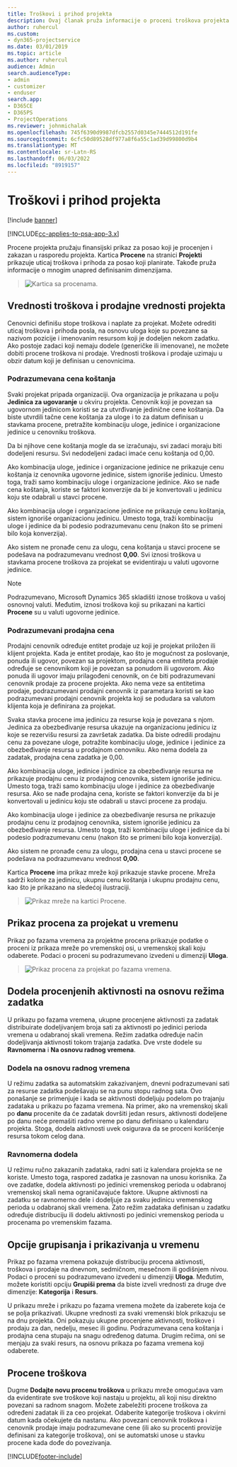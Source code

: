 ```yaml
---
title: Troškovi i prihod projekta
description: Ovaj članak pruža informacije o proceni troškova projekta i prihoda.
author: ruhercul
ms.custom:
- dyn365-projectservice
ms.date: 03/01/2019
ms.topic: article
ms.author: ruhercul
audience: Admin
search.audienceType:
- admin
- customizer
- enduser
search.app:
- D365CE
- D365PS
- ProjectOperations
ms.reviewer: johnmichalak
ms.openlocfilehash: 745f6390d9987dfcb2557d0345e7444512d191fe
ms.sourcegitcommit: 6cfc50d89528df977a8f6a55c1ad39d99800d9b4
ms.translationtype: MT
ms.contentlocale: sr-Latn-RS
ms.lasthandoff: 06/03/2022
ms.locfileid: "8919157"
---
```

# <a name="project-costs-and-revenue"></a>Troškovi i prihod projekta

[!include [banner](../includes/psa-now-project-operations.md)]

[!INCLUDE[cc-applies-to-psa-app-3.x](../includes/cc-applies-to-psa-app-3x.md)]

Procene projekta pružaju finansijski prikaz za posao koji je procenjen i zakazan u rasporedu projekta. Kartica **Procene** na stranici **Projekti** prikazuje uticaj troškova i prihoda za posao koji planirate. Takođe pruža informacije o mnogim unapred definisanim dimenzijama. 

> ![Kartica sa procenama.](media/project-5.png)

## <a name="cost-and-sales-values-of-the-project"></a>Vrednosti troškova i prodajne vrednosti projekta

Cenovnici definišu stope troškova i naplate za projekat. Možete odrediti uticaj troškova i prihoda posla, na osnovu uloga koje su povezane sa nazivom pozicije i imenovanim resursom koji je dodeljen nekom zadatku. Ako postoje zadaci koji nemaju dodele (generičke ili imenovane), ne možete dobiti procene troškova ni prodaje. Vrednosti troškova i prodaje uzimaju u obzir datum koji je definisan u cenovnicima.

### <a name="default-cost-price"></a>Podrazumevana cena koštanja  

Svaki projekat pripada organizaciji. Ova organizacija je prikazana u polju **Jedinica za ugovaranje** u okviru projekta. Cenovnik koji je povezan sa ugovornom jedinicom koristi se za utvrđivanje jedinične cene koštanja. Da biste utvrdili tačne cene koštanja za uloge i to za datum definisan u stavkama procene, pretražite kombinaciju uloge, jedinice i organizacione jedinice u cenovniku troškova. 

Da bi njihove cene koštanja mogle da se izračunaju, svi zadaci moraju biti dodeljeni resursu. Svi nedodeljeni zadaci imaće cenu koštanja od 0,00.

Ako kombinacija uloge, jedinice i organizacione jedinice ne prikazuje cenu koštanja iz cenovnika ugovorne jedinice, sistem ignoriše jedinicu. Umesto toga, traži samo kombinaciju uloge i organizacione jedinice. Ako se nađe cena koštanja, koriste se faktori konverzije da bi je konvertovali u jedinicu koju ste odabrali u stavci procene.

Ako kombinacija uloge i organizacione jedinice ne prikazuje cenu koštanja, sistem ignoriše organizacionu jedinicu. Umesto toga, traži kombinaciju uloge i jedinice da bi podesio podrazumevanu cenu (nakon što se primeni bilo koja konverzija).

Ako sistem ne pronađe cenu za ulogu, cena koštanja u stavci procene se podešava na podrazumevanu vrednost **0,00**. Svi iznosi troškova u stavkama procene troškova za projekat se evidentiraju u valuti ugovorne jedinice.

> [!NOTE]
> Podrazumevano, Microsoft Dynamics 365 skladišti iznose troškova u vašoj osnovnoj valuti. Međutim, iznosi troškova koji su prikazani na kartici **Procene** su u valuti ugovorne jedinice.  

### <a name="default-sales-price"></a>Podrazumevani prodajna cena 

Prodajni cenovnik određuje entitet prodaje uz koji je projekat priložen ili klijent projekta. Kada je entitet prodaje, kao što je mogućnost za poslovanje, ponuda ili ugovor, povezan sa projektom, prodajna cena entiteta prodaje određuje se cenovnikom koji je povezan sa ponudom ili ugovorom. Ako ponuda ili ugovor imaju prilagođeni cenovnik, on će biti podrazumevani cenovnik prodaje za procene projekta. Ako nema veze sa entitetima prodaje, podrazumevani prodajni cenovnik iz parametara koristi se kao podrazumevani prodajni cenovnik projekta koji se podudara sa valutom klijenta koja je definirana za projekat.

Svaka stavka procene ima jedinicu za resurse koja je povezana s njom. Jedinica za obezbeđivanje resursa ukazuje na organizacionu jedinicu iz koje se rezervišu resursi za završetak zadatka. Da biste odredili prodajnu cenu za povezane uloge, potražite kombinaciju uloge, jedinice i jedinice za obezbeđivanje resursa u prodajnom cenovniku. Ako nema dodela za zadatak, prodajna cena zadatka je 0,00.

Ako kombinacija uloge, jedinice i jedinice za obezbeđivanje resursa ne prikazuje prodajnu cenu iz prodajnog cenovnika, sistem ignoriše jedinicu. Umesto toga, traži samo kombinaciju uloge i jedinice za obezbeđivanje resursa. Ako se nađe prodajna cena, koriste se faktori konverzije da bi je konvertovali u jedinicu koju ste odabrali u stavci procene za prodaju. 

Ako kombinacija uloge i jedinice za obezbeđivanje resursa ne prikazuje prodajnu cenu iz prodajnog cenovnika, sistem ignoriše jedinicu za obezbeđivanje resursa. Umesto toga, traži kombinaciju uloge i jedinice da bi podesio podrazumevanu cenu (nakon što se primeni bilo koja konverzija).

Ako sistem ne pronađe cenu za ulogu, prodajna cena u stavci procene se podešava na podrazumevanu vrednost **0,00**.

Kartica **Procene** ima prikaz mreže koji prikazuje stavke procene. Mreža sadrži kolone za jedinicu, ukupnu cenu koštanja i ukupnu prodajnu cenu, kao što je prikazano na sledećoj ilustraciji. 

> ![Prikaz mreže na kartici Procene.](media/project-6.png)

## <a name="time-phased-view-of-project-estimates"></a>Prikaz procena za projekat u vremenu

Prikaz po fazama vremena za projektne procena prikazuje podatke o proceni iz prikaza mreže po vremenskoj osi, u vremenskoj skali koju odaberete. Podaci o proceni su podrazumevano izvedeni u dimenziji **Uloga**.

> ![Prikaz procena za projekat po fazama vremena.](media/project-7.png)

## <a name="allocating-estimated-effort-based-on-the-task-mode"></a>Dodela procenjenih aktivnosti na osnovu režima zadatka

U prikazu po fazama vremena, ukupne procenjene aktivnosti za zadatak distribuirate dodeljivanjem broja sati za aktivnosti po jedinici perioda vremena u odabranoj skali vremena. Režim zadatka određuje način dodeljivanja aktivnosti tokom trajanja zadatka. Dve vrste dodele su **Ravnomerna** i **Na osnovu radnog vremena**.

### <a name="work-hours-based-allocation"></a>Dodela na osnovu radnog vremena
 
U režimu zadatka sa automatskim zakazivanjem, dnevni podrazumevani sati za resurse zadatka podešavaju se na punu stopu radnog sata. Ovo ponašanje se primenjuje i kada se aktivnosti dodeljuju podelom po trajanju zadataka u prikazu po fazama vremena. Na primer, ako na vremenskoj skali po **danu** procenite da će zadatak dovršiti jedan resurs, aktivnosti dodeljene po danu neće premašiti radno vreme po danu definisano u kalendaru projekta. Stoga, dodela aktivnosti uvek osigurava da se proceni korišćenje resursa tokom celog dana.

### <a name="even-allocation"></a>Ravnomerna dodela

U režimu ručno zakazanih zadataka, radni sati iz kalendara projekta se ne koriste. Umesto toga, raspored zadatka je zasnovan na unosu korisnika. Za ove zadatke, dodela aktivnosti po jedinici vremenskog perioda u odabranoj vremenskoj skali nema ograničavajuće faktore. Ukupne aktivnosti na zadatku se ravnomerno dele i dodeljuje za svaku jedinicu vremenskog perioda u odabranoj skali vremena. Zato režim zadataka definisan u zadatku određuje distribuciju ili dodelu aktivnosti po jedinici vremenskog perioda u procenama po vremenskim fazama.

## <a name="grouping-and-time-phasing-options"></a>Opcije grupisanja i prikazivanja u vremenu

Prikaz po fazama vremena pokazuje distribuciju procena aktivnosti, troškova i prodaje na dnevnom, sedmičnom, mesečnom ili godišnjem nivou. Podaci o proceni su podrazumevano izvedeni u dimenziji **Uloga**. Međutim, možete koristiti opciju **Grupiši prema** da biste izveli vrednosti za druge dve dimenzije: **Kategorija** i **Resurs**.

U prikazu mreže i prikazu po fazama vremena možete da izaberete koja će se polja prikazivati. Ukupne vrednosti za svaki vremenski blok prikazuju se na dnu projekta. Oni pokazuju ukupne procenjene aktivnosti, troškove i prodaju za dan, nedelju, mesec ili godinu. Podrazumevana cena koštanja i prodajna cena stupaju na snagu određenog datuma. Drugim rečima, oni se menjaju za svaki resurs, na osnovu prikaza po fazama vremena koji odaberete.

## <a name="expense-estimates"></a>Procene troškova

Dugme **Dodajte novu procenu troškova** u prikazu mreže omogućava vam da evidentirate sve troškove koji nastaju u projektu, ali koji nisu direktno povezani sa radnom snagom. Možete zabeležiti procene troškova za određeni zadatak ili za ceo projekat. Odaberite kategorije troškova i okvirni datum kada očekujete da nastanu. Ako povezani cenovnik troškova i cenovnik prodaje imaju podrazumevane cene (ili ako su procenti provizije definisani za kategorije troškova), oni se automatski unose u stavku procene kada dođe do povezivanja.


[!INCLUDE[footer-include](../includes/footer-banner.md)]

